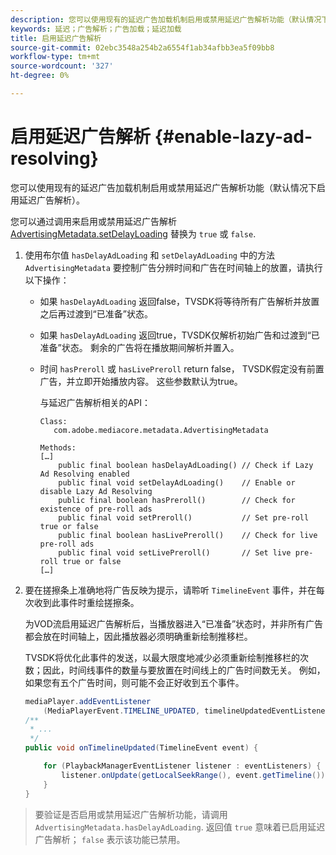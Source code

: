 ```yaml
---
description: 您可以使用现有的延迟广告加载机制启用或禁用延迟广告解析功能（默认情况下启用延迟广告解析）。
keywords: 延迟；广告解析；广告加载；延迟加载
title: 启用延迟广告解析
source-git-commit: 02ebc3548a254b2a6554f1ab34afbb3ea5f09bb8
workflow-type: tm+mt
source-wordcount: '327'
ht-degree: 0%

---
```


# 启用延迟广告解析 {#enable-lazy-ad-resolving}

您可以使用现有的延迟广告加载机制启用或禁用延迟广告解析功能（默认情况下启用延迟广告解析）。

您可以通过调用来启用或禁用延迟广告解析 [AdvertisingMetadata.setDelayLoading](https://help.adobe.com/en_US/primetime/api/psdk/javadoc_2.4/com/adobe/mediacore/metadata/AdvertisingMetadata.html#setDelayAdLoading-boolean-) 替换为 `true` 或 `false`.

1. 使用布尔值 `hasDelayAdLoading` 和 `setDelayAdLoading` 中的方法 `AdvertisingMetadata` 要控制广告分辨时间和广告在时间轴上的放置，请执行以下操作：

   * 如果 `hasDelayAdLoading` 返回false，TVSDK将等待所有广告解析并放置之后再过渡到“已准备”状态。
   * 如果 `hasDelayAdLoading` 返回true，TVSDK仅解析初始广告和过渡到“已准备”状态。 剩余的广告将在播放期间解析并置入。
   * 时间 `hasPreroll` 或 `hasLivePreroll` return false， TVSDK假定没有前置广告，并立即开始播放内容。 这些参数默认为true。

     与延迟广告解析相关的API：

     ```
     Class: 
        com.adobe.mediacore.metadata.AdvertisingMetadata 
     
     Methods: 
     […] 
         public final boolean hasDelayAdLoading() // Check if Lazy Ad Resolving enabled 
         public final void setDelayAdLoading()    // Enable or disable Lazy Ad Resolving 
         public final boolean hasPreroll()        // Check for existence of pre-roll ads 
         public final void setPreroll()           // Set pre-roll true or false 
         public final boolean hasLivePreroll()    // Check for live pre-roll ads 
         public final void setLivePreroll()       // Set live pre-roll true or false 
     […]
     ```

1. 要在搓擦条上准确地将广告反映为提示，请聆听 `TimelineEvent` 事件，并在每次收到此事件时重绘搓擦条。

   为VOD流启用延迟广告解析后，当播放器进入“已准备”状态时，并非所有广告都会放在时间轴上，因此播放器必须明确重新绘制推移栏。

   TVSDK将优化此事件的发送，以最大限度地减少必须重新绘制推移栏的次数；因此，时间线事件的数量与要放置在时间线上的广告时间数无关。 例如，如果您有五个广告时间，则可能不会正好收到五个事件。

   ```java
   mediaPlayer.addEventListener 
       (MediaPlayerEvent.TIMELINE_UPDATED, timelineUpdatedEventListener); 
   /** 
    * ... 
    */ 
   public void onTimelineUpdated(TimelineEvent event) { 
   
       for (PlaybackManagerEventListener listener : eventListeners) { 
           listener.onUpdate(getLocalSeekRange(), event.getTimeline()); 
       } 
   } 
   ```

>要验证是否启用或禁用延迟广告解析功能，请调用 `AdvertisingMetadata.hasDelayAdLoading`. 返回值 `true` 意味着已启用延迟广告解析； `false` 表示该功能已禁用。
